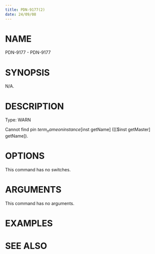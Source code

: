 ```yaml
---
title: PDN-9177(2)
date: 24/09/08
---
```


# NAME

PDN-9177 - PDN-9177

# SYNOPSIS

N/A.

# DESCRIPTION

Type: WARN

Cannot find pin $term_name on instance [$inst getName] ([[$inst getMaster] getName]).

# OPTIONS

This command has no switches.

# ARGUMENTS

This command has no arguments.

# EXAMPLES

# SEE ALSO

